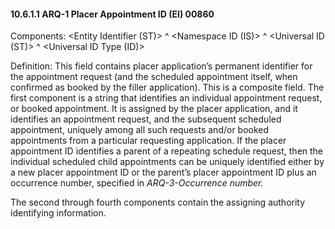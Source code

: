 #### 10.6.1.1 ARQ-1 Placer Appointment ID (EI) 00860

Components: &lt;Entity Identifier (ST)> ^ &lt;Namespace ID (IS)> ^ &lt;Universal ID (ST)> ^ &lt;Universal ID Type (ID)>

Definition: This field contains placer application’s permanent identifier for the appointment request (and the scheduled appointment itself, when confirmed as booked by the filler application). This is a composite field. The first component is a string that identifies an individual appointment request, or booked appointment. It is assigned by the placer application, and it identifies an appointment request, and the subsequent scheduled appointment, uniquely among all such requests and/or booked appointments from a particular requesting application. If the placer appointment ID identifies a parent of a repeating schedule request, then the individual scheduled child appointments can be uniquely identified either by a new placer appointment ID or the parent’s placer appointment ID plus an occurrence number, specified in _ARQ-3-Occurrence number._

The second through fourth components contain the assigning authority identifying information.

